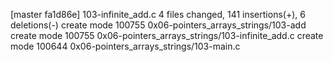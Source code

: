 [master fa1d86e] 103-infinite_add.c
 4 files changed, 141 insertions(+), 6 deletions(-)
 create mode 100755 0x06-pointers_arrays_strings/103-add
 create mode 100755 0x06-pointers_arrays_strings/103-infinite_add.c
 create mode 100644 0x06-pointers_arrays_strings/103-main.c
